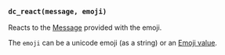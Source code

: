 ### `dc_react(message, emoji)`

Reacts to the [Message](/values/message.md) provided with the emoji.

The `emoji` can be a unicode emoji (as a string) or an [Emoji value](/values/emoji.md).